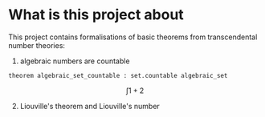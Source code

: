 # What is this project about

This project contains formalisations of basic theorems from transcendental number theories:

1. algebraic numbers are countable

```lean
theorem algebraic_set_countable : set.countable algebraic_set
```
$$
\int 1 + 2
$$

2. Liouville's theorem and Liouville's number

``` lean
```